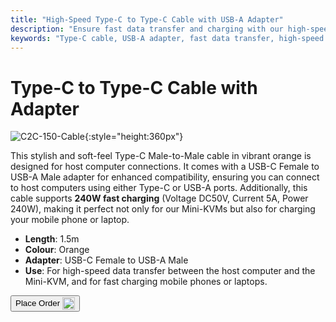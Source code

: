 ```yaml
---
title: "High-Speed Type-C to Type-C Cable with USB-A Adapter"
description: "Ensure fast data transfer and charging with our high-speed Type-C to Type-C cable, complete with a USB-A adapter for versatility."
keywords: "Type-C cable, USB-A adapter, fast data transfer, high-speed charging"
---
```


# Type-C to Type-C Cable with Adapter

![C2C-150-Cable](/images/product/part/OP-05-CABLE150-C2C.jpg){:style="height:360px"}

This stylish and soft-feel Type-C Male-to-Male cable in vibrant orange is designed for host computer connections. It comes with a USB-C Female to USB-A Male adapter for enhanced compatibility, ensuring you can connect to host computers using either Type-C or USB-A ports. Additionally, this cable supports **240W fast charging** (Voltage DC50V, Current 5A, Power 240W), making it perfect not only for our Mini-KVMs but also for charging your mobile phone or laptop.

- **Length**: 1.5m
- **Colour**: Orange
- **Adapter**: USB-C Female to USB-A Male
- **Use**: For high-speed data transfer between the host computer and the Mini-KVM, and for fast charging mobile phones or laptops.

<button class="md-button" onclick="window.location.href='https://shop.techxartisan.com/products/type-c-cable-with-usb-a-adapter-1-5m-4-11ft-240w-fast-charging-data-transfer-usb2-0'"> Place Order <img src="/images/trademark/txa.svg" alt="TxA Shop" style="vertical-align: middle; height: 20px;"></button>

